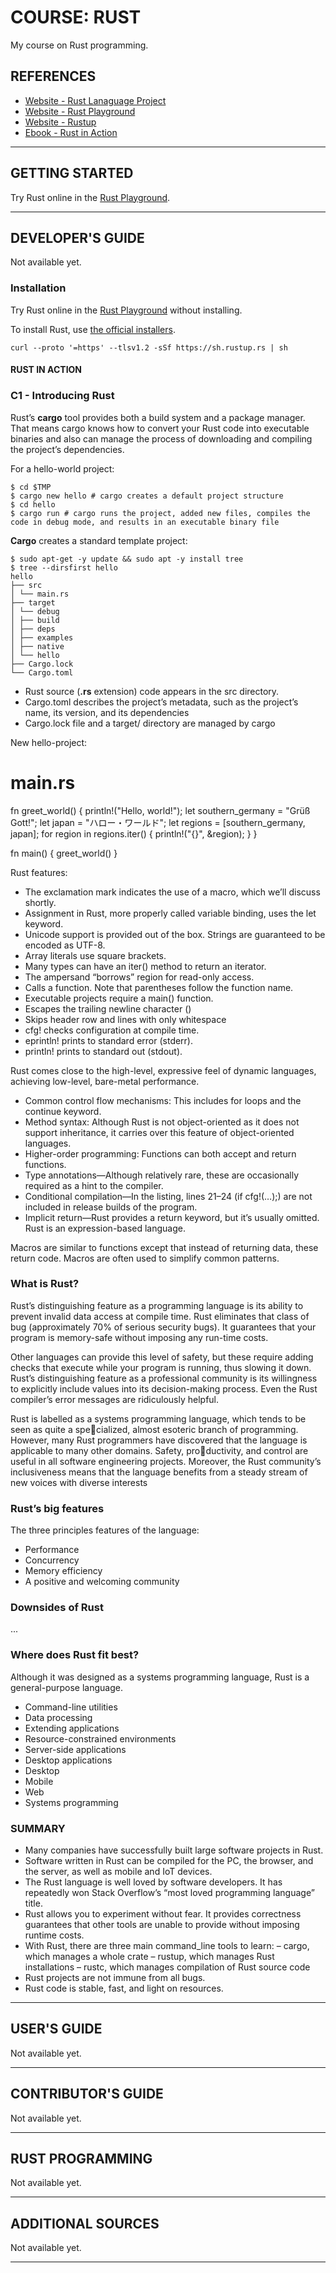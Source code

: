 # COURSE: RUST

My course on Rust programming.

## REFERENCES

* [Website - Rust Lanaguage Project](https://www.rust-lang.org/)
* [Website - Rust Playground](https://play.rust-lang.org/)
* [Website - Rustup](https://rustup.rs/)
* [Ebook - Rust in Action](https://www.manning.com/books/rust-in-action)

---

## GETTING STARTED

Try Rust online in the [Rust Playground](https://play.rust-lang.org/).

---

## DEVELOPER'S GUIDE

Not available yet.

### Installation

Try Rust online in the [Rust Playground](https://play.rust-lang.org/) without installing.

To install Rust, use [the official installers](https://rustup.rs/).

``` shell
curl --proto '=https' --tlsv1.2 -sSf https://sh.rustup.rs | sh
```

#### RUST IN ACTION

### C1 - Introducing Rust

Rust’s <b>cargo</b> tool provides both a build system and a package manager. That means cargo knows how to convert your Rust code into executable binaries and also can manage the process of downloading and compiling the project’s dependencies.

For a hello-world project:

``` shell
$ cd $TMP
$ cargo new hello # cargo creates a default project structure
$ cd hello
$ cargo run # cargo runs the project, added new files, compiles the code in debug mode, and results in an executable binary file
```

<b>Cargo</b> creates a standard template project:

``` shell
$ sudo apt-get -y update && sudo apt -y install tree
$ tree --dirsfirst hello
hello
├── src
│ └── main.rs
├── target
│ └── debug
│ ├── build
│ ├── deps
│ ├── examples
│ ├── native
│ └── hello
├── Cargo.lock
└── Cargo.toml
```

* Rust source (<b>.rs</b> extension) code appears in the src directory.
* Cargo.toml describes the project’s metadata, such as the project’s name, its version, and its dependencies
* Cargo.lock file and a target/ directory are managed by cargo

New hello-project:

# main.rs
fn greet_world() {
    println!("Hello, world!"); 
    let southern_germany = "Grüß Gott!"; 
    let japan = "ハロー・ワールド"; 
    let regions = [southern_germany, japan]; 
    for region in regions.iter() { 
        println!("{}", &region); 
    }
}

fn main() {
    greet_world()
}

Rust features:
* The exclamation mark indicates the use of a macro, which we’ll discuss shortly.
* Assignment in Rust, more properly called variable binding, uses the let keyword.
* Unicode support is provided out of the box. Strings are guaranteed to be encoded as UTF-8.
* Array literals use square brackets.
* Many types can have an iter()  method to return an iterator.
* The ampersand “borrows”  region for read-only access.
* Calls a function. Note  that parentheses follow  the function name.
* Executable projects require a main() function.
* Escapes the trailing newline character (\)
* Skips header row and lines with  only whitespace
* cfg! checks configuration  at compile time.
* eprintln! prints to standard error (stderr).
* println! prints to standard out (stdout).

Rust comes close to the high-level, expressive feel of dynamic languages, achieving low-level, bare-metal performance.

* Common control flow mechanisms: This includes for loops and the continue keyword.
* Method syntax: Although Rust is not object-oriented as it does not support inheritance, it carries over this feature of object-oriented languages.
* Higher-order programming: Functions can both accept and return functions.
* Type annotations—Although relatively rare, these are occasionally required as a hint to the compiler.
* Conditional compilation—In the listing, lines 21–24 (if cfg!(…);) are not included in release builds of the program.
* Implicit return—Rust provides a return keyword, but it’s usually omitted. Rust is an expression-based language.

Macros are similar to functions except that instead of returning data, these return code. Macros are often used to simplify common patterns.


### What is Rust?

Rust’s distinguishing feature as a programming language is its ability to prevent invalid data access at compile time. Rust eliminates that class of bug (approximately 70% of serious security bugs). It guarantees that your program is memory-safe without imposing any run-time costs.

Other languages can provide this level of safety, but these require adding checks that execute while your program is running, thus slowing it down. Rust’s distinguishing feature as a professional community is its willingness to explicitly include values into its decision-making process. Even the Rust compiler’s error messages are ridiculously helpful.

Rust is labelled as a systems programming language, which tends to be seen as quite a specialized, almost esoteric branch of programming. However, many Rust programmers
have discovered that the language is applicable to many other domains. Safety, productivity, and control are useful in all software engineering projects. Moreover, the
Rust community’s inclusiveness means that the language benefits from a steady stream
of new voices with diverse interests




### Rust’s big features

The three principles features of the language:
* Performance
* Concurrency
* Memory efficiency
* A positive and welcoming community




###  Downsides of Rust

...


### Where does Rust fit best?

Although it was designed as a systems programming language, Rust is a general-purpose language.
* Command-line utilities
* Data processing
* Extending applications
* Resource-constrained environments
* Server-side applications
* Desktop applications
* Desktop
* Mobile
* Web
* Systems programming

### SUMMARY
* Many companies have successfully built large software projects in Rust.
* Software written in Rust can be compiled for the PC, the browser, and the server, as well as mobile and IoT devices.
* The Rust language is well loved by software developers. It has repeatedly won Stack Overflow’s “most loved programming language” title.
* Rust allows you to experiment without fear. It provides correctness guarantees that other tools are unable to provide without imposing runtime costs.
* With Rust, there are three main command_line tools to learn:
– cargo, which manages a whole crate
– rustup, which manages Rust installations
– rustc, which manages compilation of Rust source code
* Rust projects are not immune from all bugs.
* Rust code is stable, fast, and light on resources.

---

## USER'S GUIDE

Not available yet.

---

## CONTRIBUTOR'S GUIDE

Not available yet.

---

## RUST PROGRAMMING

Not available yet.

---

## ADDITIONAL SOURCES

Not available yet.

---